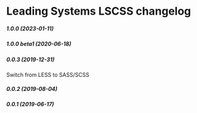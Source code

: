 Leading Systems LSCSS changelog
===========================================
##### 1.0.0 (2023-01-11)

##### 1.0.0 beta1 (2020-06-18)

##### 0.0.3 (2019-12-31)
Switch from LESS to SASS/SCSS

##### 0.0.2 (2019-08-04)

##### 0.0.1 (2019-06-17)
